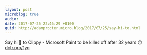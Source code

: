 ```yaml
---
layout: post
microblog: true
audio: 
date: 2017-07-25 22:46:29 +0100
guid: http://adamprocter.micro.blog/2017/07/25/say-hi-to.html
---
```

Say hi 👋 to Clippy - Microsoft Paint to be killed off after 32 years ☹️ [dctr.pro/1yq](http://dctr.pro/1yq)
